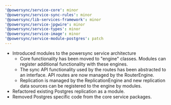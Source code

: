 ```yaml
---
'@powersync/service-core': minor
'@powersync/service-sync-rules': minor
'@powersync/lib-services-framework': minor
'@powersync/service-jpgwire': minor
'@powersync/service-types': minor
'@powersync/service-image': minor
'@powersync/service-module-postgres': patch
---
```


- Introduced modules to the powersync service architecture
  - Core functionality has been moved to "engine" classes. Modules can register additional functionality with these engines.
  - The sync API functionality used by the routes has been abstracted to an interface. API routes are now managed by the RouterEngine.
  - Replication is managed by the ReplicationEngine and new replication data sources can be registered to the engine by modules.
- Refactored existing Postgres replication as a module.
- Removed Postgres specific code from the core service packages.
